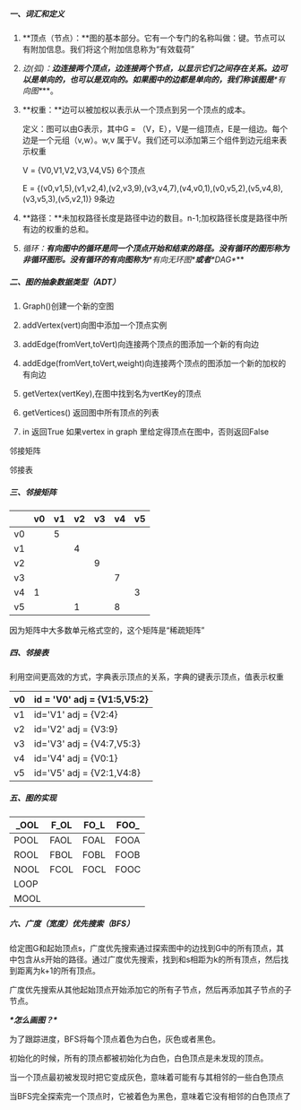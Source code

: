 ##### 一、词汇和定义

1. **顶点（节点）：**图的基本部分。它有一个专门的名称叫做：键。节点可以有附加信息。我们将这个附加信息称为“有效载荷”

2. **边(弧)：**边连接两个顶点，边连接两个节点，以显示它们之间存在关系。边可以是单向的，也可以是双向的。如果图中的边都是单向的，我们称该图是***\*有向图\****。

3. **权重：**边可以被加权以表示从一个顶点到另一个顶点的成本。

   定义：图可以由G表示，其中G = （V，E），V是一组顶点，E是一组边。每个边是一个元组（v,w）。w,v 属于V。我们还可以添加第三个组件到边元组来表示权重

   V = {V0,V1,V2,V3,V4,V5}   6个顶点

   E = {(v0,v1,5),(v1,v2,4),(v2,v3,9),(v3,v4,7),(v4,v0,1),(v0,v5,2),(v5,v4,8),(v3,v5,3),(v5,v2,1)}  9条边

   

4. **路径：**未加权路径长度是路径中边的数目。n-1;加权路径长度是路径中所有边的权重的总和。

5. **循环：**有向图中的循环是同一个顶点开始和结束的路径。没有循环的图形称为非循环图形。没有循环的有向图称为***\*有向无环图\****或者***\*DAG\****





##### 二、图的抽象数据类型（ADT）

1. Graph()创建一个新的空图

2. addVertex(vert)向图中添加一个顶点实例

3. addEdge(fromVert,toVert)向连接两个顶点的图添加一个新的有向边

4. addEdge(fromVert,toVert,weight)向连接两个顶点的图添加一个新的加权的有向边

5. getVertex(vertKey),在图中找到名为vertKey的顶点

6. getVertices()  返回图中所有顶点的列表

7. in  返回True 如果vertex in graph 里给定得顶点在图中，否则返回False

   

邻接矩阵

邻接表

##### 三、邻接矩阵

|      | v0   | v1   | v2   | v3   | v4   | v5   |
| :--: | ---- | ---- | ---- | ---- | ---- | ---- |
|  v0  |      | 5    |      |      |      |      |
|  v1  |      |      | 4    |      |      |      |
|  v2  |      |      |      | 9    |      |      |
|  v3  |      |      |      |      | 7    |      |
|  v4  | 1    |      |      |      |      | 3    |
|  v5  |      |      | 1    |      | 8    |      |

因为矩阵中大多数单元格式空的，这个矩阵是“稀疏矩阵”





##### 四、邻接表

利用空间更高效的方式，字典表示顶点的关系，字典的键表示顶点，值表示权重

| v0   | id = 'V0'    adj = {V1:5,V5:2} |
| :--- | ------------------------------ |
| v1   | id='V1'    adj = {V2:4}        |
| v2   | id='V2'    adj = {V3:9}        |
| v3   | id='V3'    adj = {V4:7,V5:3}   |
| v4   | id='V4'    adj = {V0:1}        |
| v5   | id='V5'    adj = {V2:1,V4:8}   |



##### 五、图的实现

| _OOL | F_OL | FO_L | FOO_ |
| ---- | ---- | ---- | ---- |
| POOL | FAOL | FOAL | FOOA |
| ROOL | FBOL | FOBL | FOOB |
| NOOL | FCOL | FOCL | FOOC |
| LOOP |      |      |      |
| MOOL |      |      |      |





##### 六、广度（宽度）优先搜索（BFS）

给定图G和起始顶点s，广度优先搜索通过探索图中的边找到G中的所有顶点，其中包含从s开始的路径。通过广度优先搜索，找到和s相距为k的所有顶点，然后找到距离为k+1的所有顶点。

广度优先搜索从其他起始顶点开始添加它的所有子节点，然后再添加其子节点的子节点。



***\*怎么画图？\****

为了跟踪进度，BFS将每个顶点着色为白色，灰色或者黑色。

初始化的时候，所有的顶点都被初始化为白色，白色顶点是未发现的顶点。

当一个顶点最初被发现时把它变成灰色，意味着可能有与其相邻的一些白色顶点

当BFS完全探索完一个顶点时，它被着色为黑色，意味着它没有相邻的白色顶点了

